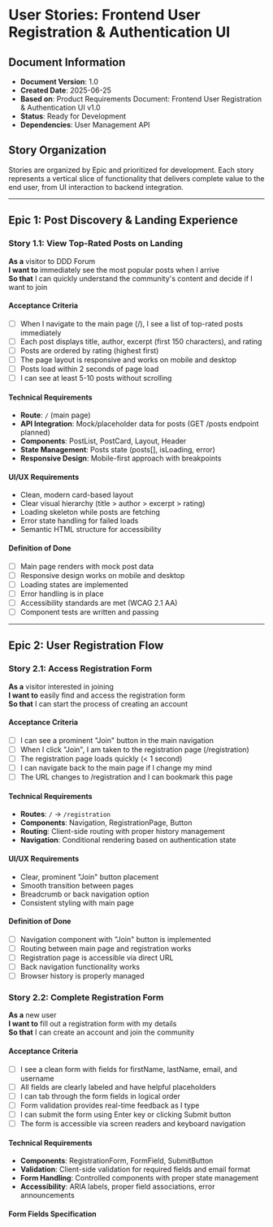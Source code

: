 # User Stories: Frontend User Registration & Authentication UI

## Document Information
- **Document Version**: 1.0
- **Created Date**: 2025-06-25
- **Based on**: Product Requirements Document: Frontend User Registration & Authentication UI v1.0
- **Status**: Ready for Development
- **Dependencies**: User Management API

## Story Organization

Stories are organized by Epic and prioritized for development. Each story represents a vertical slice of functionality that delivers complete value to the end user, from UI interaction to backend integration.

---

## Epic 1: Post Discovery & Landing Experience

### Story 1.1: View Top-Rated Posts on Landing
**As a** visitor to DDD Forum  
**I want to** immediately see the most popular posts when I arrive  
**So that** I can quickly understand the community's content and decide if I want to join

#### Acceptance Criteria
- [ ] When I navigate to the main page (/), I see a list of top-rated posts immediately
- [ ] Each post displays title, author, excerpt (first 150 characters), and rating
- [ ] Posts are ordered by rating (highest first)
- [ ] The page layout is responsive and works on mobile and desktop
- [ ] Posts load within 2 seconds of page load
- [ ] I can see at least 5-10 posts without scrolling

#### Technical Requirements
- **Route**: `/` (main page)
- **API Integration**: Mock/placeholder data for posts (GET /posts endpoint planned)
- **Components**: PostList, PostCard, Layout, Header
- **State Management**: Posts state (posts[], isLoading, error)
- **Responsive Design**: Mobile-first approach with breakpoints

#### UI/UX Requirements
- Clean, modern card-based layout
- Clear visual hierarchy (title > author > excerpt > rating)
- Loading skeleton while posts are fetching
- Error state handling for failed loads
- Semantic HTML structure for accessibility

#### Definition of Done
- [ ] Main page renders with mock post data
- [ ] Responsive design works on mobile and desktop
- [ ] Loading states are implemented
- [ ] Error handling is in place
- [ ] Accessibility standards are met (WCAG 2.1 AA)
- [ ] Component tests are written and passing

---

## Epic 2: User Registration Flow

### Story 2.1: Access Registration Form
**As a** visitor interested in joining  
**I want to** easily find and access the registration form  
**So that** I can start the process of creating an account

#### Acceptance Criteria
- [ ] I can see a prominent "Join" button in the main navigation
- [ ] When I click "Join", I am taken to the registration page (/registration)
- [ ] The registration page loads quickly (< 1 second)
- [ ] I can navigate back to the main page if I change my mind
- [ ] The URL changes to /registration and I can bookmark this page

#### Technical Requirements
- **Routes**: `/` → `/registration`
- **Components**: Navigation, RegistrationPage, Button
- **Routing**: Client-side routing with proper history management
- **Navigation**: Conditional rendering based on authentication state

#### UI/UX Requirements
- Clear, prominent "Join" button placement
- Smooth transition between pages
- Breadcrumb or back navigation option
- Consistent styling with main page

#### Definition of Done
- [ ] Navigation component with "Join" button is implemented
- [ ] Routing between main page and registration works
- [ ] Registration page is accessible via direct URL
- [ ] Back navigation functionality works
- [ ] Browser history is properly managed

### Story 2.2: Complete Registration Form
**As a** new user  
**I want to** fill out a registration form with my details  
**So that** I can create an account and join the community

#### Acceptance Criteria
- [ ] I see a clean form with fields for firstName, lastName, email, and username
- [ ] All fields are clearly labeled and have helpful placeholders
- [ ] I can tab through the form fields in logical order
- [ ] Form validation provides real-time feedback as I type
- [ ] I can submit the form using Enter key or clicking Submit button
- [ ] The form is accessible via screen readers and keyboard navigation

#### Technical Requirements
- **Components**: RegistrationForm, FormField, SubmitButton
- **Validation**: Client-side validation for required fields and email format
- **Form Handling**: Controlled components with proper state management
- **Accessibility**: ARIA labels, proper field associations, error announcements

#### Form Fields Specification
